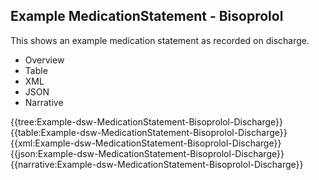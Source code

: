 <div class="warning"><span class="ClinicalWarn"></span></div>

## Example MedicationStatement - Bisoprolol
This shows an example medication statement as recorded on discharge.

<div class="tab-wrap">
  <ul class="tab-head">
    <li class="tablink" onclick="openCity(this,'tabtree')" data-target="tabtree">
      Overview
    </li>
    <li class="tablink" onclick="openCity(this,'tabtable')" data-target="tabtable">
      Table
    </li>
    <li class="tablink tab-active" onclick="openCity(this,'tabxml')" data-target="tabxml">
      XML
    </li>    
    <li class="tablink" onclick="openCity(this,'tabjson')" data-target="tabjson">
      JSON
    </li>    
    <li class="tablink" onclick="openCity(this,'tabnarrative')" data-target="tabnarrative">
      Narrative
    </li>
  </ul>
  <div class="tab-main">
    <div id="tabtree" class="tabcontent">
      {{tree:Example-dsw-MedicationStatement-Bisoprolol-Discharge}}
    </div>
    <div id="tabtable" class="tabcontent">
      {{table:Example-dsw-MedicationStatement-Bisoprolol-Discharge}}
    </div>       
    <div id="tabxml" class="tabcontent active">      
      {{xml:Example-dsw-MedicationStatement-Bisoprolol-Discharge}}
    </div>
    <div id="tabjson" class="tabcontent">
      {{json:Example-dsw-MedicationStatement-Bisoprolol-Discharge}}
    </div>       
    <div id="tabnarrative" class="tabcontent">
      {{narrative:Example-dsw-MedicationStatement-Bisoprolol-Discharge}}
    </div>  
  </div>
</div>
